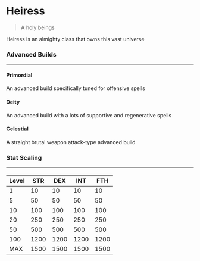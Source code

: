 # Heiress
> A holy beings

Heiress is an almighty class that owns this vast universe

### Advanced Builds
---

#### Primordial
An advanced build specifically tuned for offensive spells

#### Deity
An advanced build with a lots of supportive and regenerative spells

#### Celestial
A straight brutal weapon attack-type advanced build

### Stat Scaling
---

####
| Level | STR  | DEX  | INT  | FTH  |
|-------|------|------|------|------|
| 1     | 10   | 10   | 10   | 10   |
| 5     | 50   | 50   | 50   | 50   |
| 10    | 100  | 100  | 100  | 100  |
| 20    | 250  | 250  | 250  | 250  |
| 50    | 500  | 500  | 500  | 500  |
| 100   | 1200 | 1200 | 1200 | 1200 |
| MAX   | 1500 | 1500 | 1500 | 1500 |